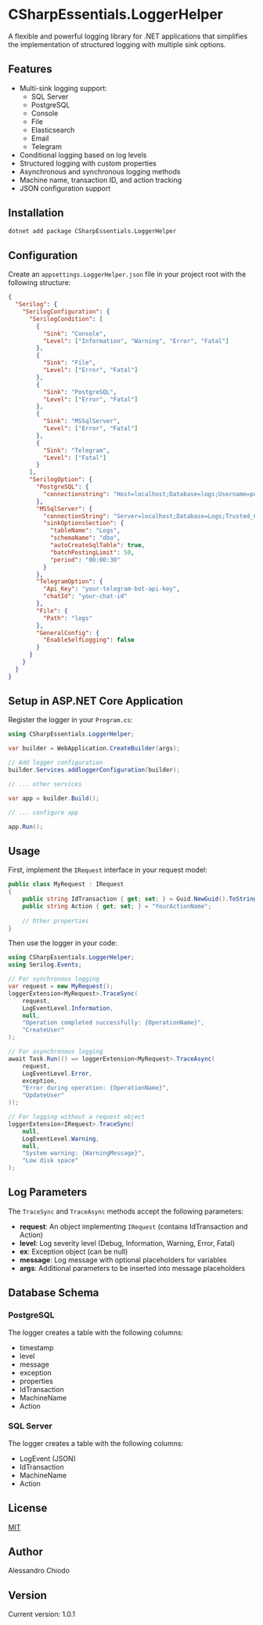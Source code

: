 # CSharpEssentials.LoggerHelper

A flexible and powerful logging library for .NET applications that simplifies the implementation of structured logging with multiple sink options.

## Features

- Multi-sink logging support:
  - SQL Server
  - PostgreSQL
  - Console
  - File
  - Elasticsearch
  - Email
  - Telegram
- Conditional logging based on log levels
- Structured logging with custom properties
- Asynchronous and synchronous logging methods
- Machine name, transaction ID, and action tracking
- JSON configuration support

## Installation

```bash
dotnet add package CSharpEssentials.LoggerHelper
```

## Configuration

Create an `appsettings.LoggerHelper.json` file in your project root with the following structure:

```json
{
  "Serilog": {
    "SerilogConfiguration": {
      "SerilogCondition": [
        {
          "Sink": "Console",
          "Level": ["Information", "Warning", "Error", "Fatal"]
        },
        {
          "Sink": "File",
          "Level": ["Error", "Fatal"]
        },
        {
          "Sink": "PostgreSQL",
          "Level": ["Error", "Fatal"]
        },
        {
          "Sink": "MSSqlServer",
          "Level": ["Error", "Fatal"]
        },
        {
          "Sink": "Telegram",
          "Level": ["Fatal"]
        }
      ],
      "SerilogOption": {
        "PostgreSQL": {
          "connectionstring": "Host=localhost;Database=logs;Username=postgres;Password=yourpassword"
        },
        "MSSqlServer": {
          "connectionString": "Server=localhost;Database=Logs;Trusted_Connection=True;",
          "sinkOptionsSection": {
            "tableName": "Logs",
            "schemaName": "dbo",
            "autoCreateSqlTable": true,
            "batchPostingLimit": 50,
            "period": "00:00:30"
          }
        },
        "TelegramOption": {
          "Api_Key": "your-telegram-bot-api-key",
          "chatId": "your-chat-id"
        },
        "File": {
          "Path": "logs"
        },
        "GeneralConfig": {
          "EnableSelfLogging": false
        }
      }
    }
  }
}
```

## Setup in ASP.NET Core Application

Register the logger in your `Program.cs`:

```csharp
using CSharpEssentials.LoggerHelper;

var builder = WebApplication.CreateBuilder(args);

// Add logger configuration
builder.Services.addloggerConfiguration(builder);

// ... other services

var app = builder.Build();

// ... configure app

app.Run();
```

## Usage

First, implement the `IRequest` interface in your request model:

```csharp
public class MyRequest : IRequest
{
    public string IdTransaction { get; set; } = Guid.NewGuid().ToString();
    public string Action { get; set; } = "YourActionName";
    
    // Other properties
}
```

Then use the logger in your code:

```csharp
using CSharpEssentials.LoggerHelper;
using Serilog.Events;

// For synchronous logging
var request = new MyRequest();
loggerExtension<MyRequest>.TraceSync(
    request,
    LogEventLevel.Information,
    null,
    "Operation completed successfully: {OperationName}",
    "CreateUser"
);

// For asynchronous logging
await Task.Run(() => loggerExtension<MyRequest>.TraceAsync(
    request,
    LogEventLevel.Error,
    exception,
    "Error during operation: {OperationName}",
    "UpdateUser"
));

// For logging without a request object
loggerExtension<IRequest>.TraceSync(
    null,
    LogEventLevel.Warning,
    null,
    "System warning: {WarningMessage}",
    "Low disk space"
);
```

## Log Parameters

The `TraceSync` and `TraceAsync` methods accept the following parameters:

- **request**: An object implementing `IRequest` (contains IdTransaction and Action)
- **level**: Log severity level (Debug, Information, Warning, Error, Fatal)
- **ex**: Exception object (can be null)
- **message**: Log message with optional placeholders for variables
- **args**: Additional parameters to be inserted into message placeholders

## Database Schema

### PostgreSQL

The logger creates a table with the following columns:
- timestamp
- level
- message
- exception
- properties
- IdTransaction
- MachineName
- Action

### SQL Server

The logger creates a table with the following columns:
- LogEvent (JSON)
- IdTransaction
- MachineName
- Action

## License

[MIT](LICENSE)

## Author

Alessandro Chiodo

## Version

Current version: 1.0.1